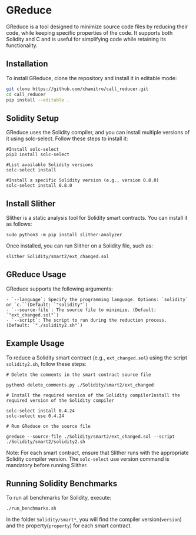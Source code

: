 # GReduce

GReduce is a tool designed to minimize source code files by reducing their code, while keeping specific properties of the code. It supports both Solidity and C and is useful for simplifying code while retaining its functionality.

## Installation

To install GReduce, clone the repository and install it in editable mode:

```bash
git clone https://github.com/chamitro/call_reducer.git
cd call_reducer
pip install --editable .
```

## Solidity Setup

GReduce uses the Solidity compiler, and you can install multiple versions of it using solc-select. Follow these steps to install it:

```
#Install solc-select
pip3 install solc-select

#List available Solidity versions
solc-select install

#Install a specific Solidity version (e.g., version 0.8.0)
solc-select install 0.8.0
```
## Install Slither

Slither is a static analysis tool for Solidity smart contracts. You can install it as follows:

```
sudo python3 -m pip install slither-analyzer
```

Once installed, you can run Slither on a Solidity file, such as:

```
slither Solidity/smart2/ext_changed.sol
```

## GReduce Usage

GReduce supports the following arguments:

	- `--language`: Specify the programming language. Options: `solidity` or `c.``(Default: `"solidity"`)
	- `--source-file`: The source file to minimize. (Default: `"ext_changed.sol"`)
	- `--script`: The script to run during the reduction process. (Default: `"./solidity2.sh"`)

## Example Usage

To reduce a Solidity smart contract (e.g., `ext_changed.sol`) using the script `solidity2.sh`, follow these steps:

```
# Delete the comments in the smart contract source file

python3 delete_comments.py ./Solidity/smart2/ext_changed

# Install the required version of the Solidity compilerInstall the required version of the Solidity compiler

solc-select install 0.4.24
solc-select use 0.4.24

# Run GReduce on the source file

greduce --source-file ./Solidity/smart2/ext_changed.sol --script ./Solidity/smart2/solidity2.sh

```

Note: For each smart contract, ensure that Slither runs with the appropriate Solidity compiler version. The `solc-select` use version command is mandatory before running Slither.

## Running Solidity Benchmarks

To run all benchmarks for Solidity, execute:

```
./run_benchmarks.sh
```

In the folder `Solidity/smart*`, you will find the compiler version(`version`) and the property(`property`) for each smart contract.
